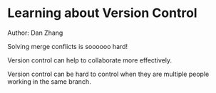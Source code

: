 # Learning about Version Control
Author: Dan Zhang

Solving merge conflicts is soooooo hard!

Version control can help to collaborate more effectively.

Version control can be hard to control when they are multiple people working in the same branch.